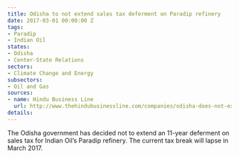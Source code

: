 ```yaml
---
title: Odisha to not extend sales tax deferment on Paradip refinery
date: 2017-03-01 00:00:00 Z
tags:
- Paradip
- Indian Oil
states:
- Odisha
- Center-State Relations
sectors:
- Climate Change and Energy
subsectors:
- Oil and Gas
sources:
- name: Hindu Business Line
  url: http://www.thehindubusinessline.com/companies/odisha-does-not-extend-tax-sops-fo-iocs-paradip-refinery/article9560365.ece
details: 
---
```


The Odisha government has decided not to extend an 11-year deferment on sales tax for Indian Oil’s Paradip refinery. The current tax break will lapse in March 2017.
